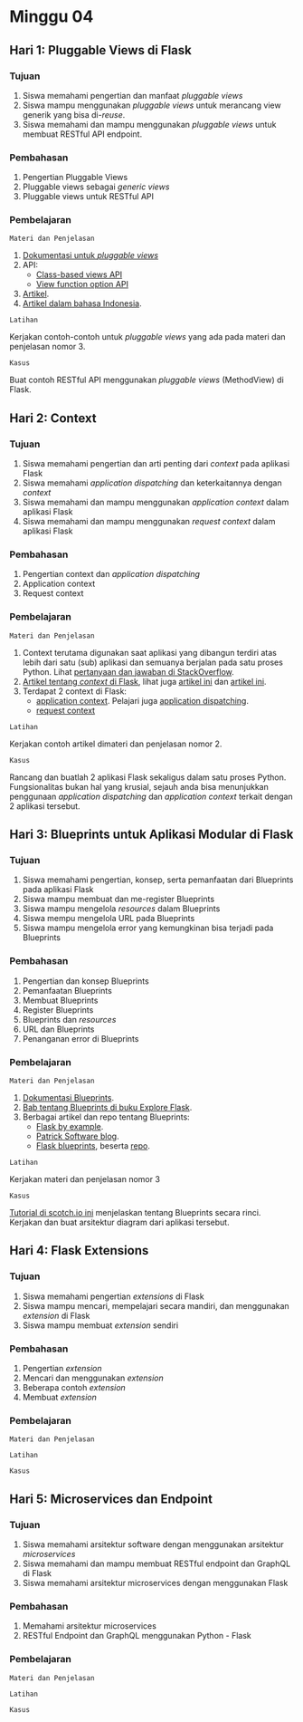 # Minggu 04

## Hari 1:  Pluggable Views di Flask

### Tujuan

1. Siswa memahami pengertian dan manfaat *pluggable views*
2. Siswa mampu menggunakan *pluggable views* untuk merancang view generik yang bisa di-*reuse*.
3. Siswa memahami dan mampu menggunakan *pluggable views* untuk membuat RESTful API endpoint.

### Pembahasan

1. Pengertian Pluggable Views
2. Pluggable views sebagai *generic views*
3. Pluggable views untuk RESTful API

### Pembelajaran

```
Materi dan Penjelasan
```

1. [Dokumentasi untuk *pluggable views*](https://flask.palletsprojects.com/en/1.1.x/views/)
2. API:
    * [Class-based views API](https://flask.palletsprojects.com/en/1.1.x/api/?highlight=pluggable%20views#class-based-views) 
    * [View function option API](https://flask.palletsprojects.com/en/1.1.x/api/#view-function-options)
3. [Artikel](https://damyanon.net/post/flask-series-views/).
4. [Artikel dalam bahasa Indonesia](https://code.tutsplus.com/id/tutorials/building-restful-apis-with-flask-diy--cms-26625).

```
Latihan
```

Kerjakan contoh-contoh untuk *pluggable views* yang ada pada materi dan penjelasan nomor 3.

```
Kasus
```

Buat contoh RESTful API menggunakan *pluggable views* (MethodView) di Flask. 

## Hari 2: Context

### Tujuan

1. Siswa memahami pengertian dan arti penting dari *context* pada aplikasi Flask
2. Siswa memahami *application dispatching* dan keterkaitannya dengan *context*
3. Siswa memahami dan mampu menggunakan *application context* dalam aplikasi Flask
4. Siswa memahami dan mampu menggunakan *request context* dalam aplikasi Flask

### Pembahasan

1. Pengertian context dan *application dispatching*
2. Application context
3. Request context

### Pembelajaran

```
Materi dan Penjelasan
```

1. Context terutama digunakan saat aplikasi yang dibangun terdiri atas lebih dari satu (sub) aplikasi dan semuanya berjalan pada satu proses Python. Lihat [pertanyaan dan jawaban di StackOverflow](https://stackoverflow.com/questions/20036520/what-is-the-purpose-of-flasks-context-stacks).
2. [Artikel tentang *context* di Flask](http://kronosapiens.github.io/blog/2014/08/14/understanding-contexts-in-flask.html), lihat juga [artikel ini](https://overiq.com/flask-101/contexts-in-flask/) dan [artikel ini](https://hackingandslacking.com/demystifying-flasks-application-context-c7bd31a53817).
3. Terdapat 2 context di Flask: 
    * [application context](https://flask.palletsprojects.com/en/1.1.x/appcontext/). Pelajari juga [application dispatching](https://flask.palletsprojects.com/en/1.1.x/patterns/appdispatch/). 
    * [request context](https://flask.palletsprojects.com/en/1.1.x/reqcontext/)

```
Latihan
```

Kerjakan contoh artikel dimateri dan penjelasan nomor 2.


```
Kasus
```

Rancang dan buatlah 2 aplikasi Flask sekaligus dalam satu proses Python. Fungsionalitas bukan hal
yang krusial, sejauh anda bisa menunjukkan penggunaan *application dispatching* dan *application
context* terkait dengan 2 aplikasi tersebut.

## Hari 3: Blueprints untuk Aplikasi Modular di Flask

### Tujuan

1. Siswa memahami pengertian, konsep, serta pemanfaatan dari Blueprints pada aplikasi Flask
2. Siswa mampu membuat dan me-register Blueprints
3. Siswa mampu mengelola *resources* dalam Blueprints
4. Siswa mempu mengelola URL pada Blueprints
5. Siswa mampu mengelola error yang kemungkinan bisa terjadi pada Blueprints

### Pembahasan

1. Pengertian dan konsep Blueprints
2. Pemanfaatan Blueprints
3. Membuat Blueprints
4. Register Blueprints
5. Blueprints dan *resources*
6. URL dan Blueprints
7. Penanganan error di Blueprints

### Pembelajaran

```
Materi dan Penjelasan
```

1. [Dokumentasi Blueprints](https://flask.palletsprojects.com/en/1.1.x/blueprints/).
2. [Bab tentang Blueprints di buku Explore Flask](http://exploreflask.com/en/latest/blueprints.html).
3. Berbagai artikel dan repo tentang Blueprints:
    * [Flask by example](https://danidee10.github.io/2016/11/20/flask-by-example-8.html).
    * [Patrick Software blog](https://www.patricksoftwareblog.com/using-blueprints-to-organize-your-application/).
    * [Flask blueprints](https://hackersandslackers.com/organizing-flask-with-blueprints/), beserta
        [repo](https://github.com/hackersandslackers/flaskblueprint-tutorial).

```
Latihan
```

Kerjakan materi dan penjelasan nomor 3

```
Kasus
```

[Tutorial di scotch.io ini](https://scotch.io/tutorials/build-a-crud-web-app-with-python-and-flask-part-one) menjelaskan tentang Blueprints secara rinci. Kerjakan dan buat arsitektur diagram dari aplikasi tersebut.

## Hari 4: Flask Extensions

### Tujuan

1. Siswa memahami pengertian *extensions* di Flask
2. Siswa mampu mencari, mempelajari secara mandiri, dan menggunakan *extension* di Flask
3. Siswa mampu membuat *extension* sendiri

### Pembahasan

1. Pengertian *extension*
2. Mencari dan menggunakan *extension*
3. Beberapa contoh *extension*
4. Membuat *extension*

### Pembelajaran

```
Materi dan Penjelasan
```

```
Latihan
```


```
Kasus
```

## Hari 5: Microservices dan Endpoint

### Tujuan

1. Siswa memahami arsitektur software dengan menggunakan arsitektur *microservices*
2. Siswa memahami dan mampu membuat RESTful endpoint dan GraphQL di Flask
3. Siswa memahami arsitektur microservices dengan menggunakan Flask

### Pembahasan

1. Memahami arsitektur microservices
2. RESTful Endpoint dan GraphQL menggunakan Python - Flask

### Pembelajaran

```
Materi dan Penjelasan
```

```
Latihan
```


```
Kasus
```


